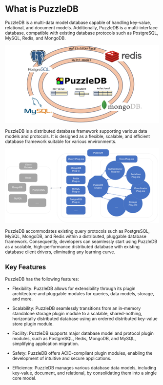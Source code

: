 What is PuzzleDB
================

PuzzleDB is a multi-data model database capable of handling key-value, relational, and document models. Additionally, PuzzleDB is a multi-interface database, compatible with existing database protocols such as PostgreSQL, MySQL, Redis, and MongoDB.

![concept](img/concept.png)

PuzzleDB is a distributed database framework supporting various data models and protocols. It is designed as a flexible, scalable, and efficient database framework suitable for various environments.

![system](img/system.png)

PuzzleDB accommodates existing query protocols such as PostgreSQL, MySQL, MongoDB, and Redis within a distributed, pluggable database framework. Consequently, developers can seamlessly start using PuzzleDB as a scalable, high-performance distributed database with existing database client drivers, eliminating any learning curve.

Key Features
------------

PuzzleDB has the following features:

-   Flexibility: PuzzleDB allows for extensibility through its plugin architecture and pluggable modules for queries, data models, storage, and more.

-   Scalability: PuzzleDB seamlessly transitions from an in-memory standalone storage plugin module to a scalable, shared-nothing, horizontally distributed database using an ordered distributed key-value store plugin module.

-   Facility: PuzzleDB supports major database model and protocol plugin modules, such as PostgreSQL, Redis, MongoDB, and MySQL, simplifying application migration.

-   Safety: PuzzleDB offers ACID-compliant plugin modules, enabling the development of intuitive and secure applications.

-   Efficiency: PuzzleDB manages various database data models, including key-value, document, and relational, by consolidating them into a single core model.
